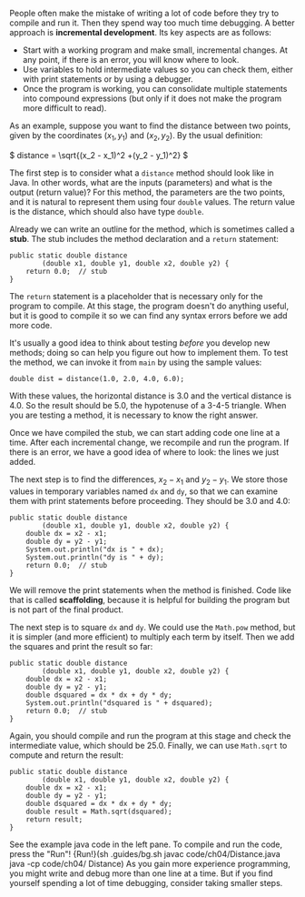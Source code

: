 People often make the mistake of writing a lot of code before they try to compile and run it. Then they spend way too much time debugging. A better approach is **incremental development**. Its key aspects are as follows:



* Start with a working program and make small, incremental changes. At any point, if there is an error, you will know where to look.
* Use variables to hold intermediate values so you can check them, either with print statements or by using a debugger.
* Once the program is working, you can consolidate multiple statements into compound expressions (but only if it does not make the program more difficult to read).



As an example, suppose you want to find the distance between two points, given by the coordinates $(x_1, y_1)$ and $(x_2, y_2)$. By the usual definition:

$ distance = \sqrt{(x_2 - x_1)^2 +(y_2 - y_1)^2} $

The first step is to consider what a `distance` method should look like in Java. In other words, what are the inputs (parameters) and what is the output (return value)? For this method, the parameters are the two points, and it is natural to represent them using four `double` values. The return value is the distance, which should also have type `double`.


Already we can write an outline for the method, which is sometimes called a **stub**. The stub includes the method declaration and a `return` statement:

```code
public static double distance
        (double x1, double y1, double x2, double y2) {
    return 0.0;  // stub
}
```

The `return` statement is a placeholder that is necessary only for the program to compile. At this stage, the program doesn't do anything useful, but it is good to compile it so we can find any syntax errors before we add more code.


It's usually a good idea to think about testing *before* you develop new methods; doing so can help you figure out how to implement them. To test the method, we can invoke it from `main` by using the sample values:

```code
double dist = distance(1.0, 2.0, 4.0, 6.0);
```

With these values, the horizontal distance is 3.0 and the vertical distance is 4.0. So the result should be 5.0, the hypotenuse of a 3-4-5 triangle. When you are testing a method, it is necessary to know the right answer.

Once we have compiled the stub, we can start adding code one line at a time. After each incremental change, we recompile and run the program. If there is an error, we have a good idea of where to look: the lines we just added.

The next step is to find the differences, $x_2 - x_1$ and $y_2 - y_1$. We store those values in temporary variables named `dx` and `dy`, so that we can examine them with print statements before proceeding. They should be 3.0 and 4.0:

```code
public static double distance
        (double x1, double y1, double x2, double y2) {
    double dx = x2 - x1;
    double dy = y2 - y1;
    System.out.println("dx is " + dx);
    System.out.println("dy is " + dy);
    return 0.0;  // stub
}
```


We will remove the print statements when the method is finished. Code like that is called **scaffolding**, because it is helpful for building the program but is not part of the final product.

The next step is to square `dx` and `dy`. We could use the `Math.pow` method, but it is simpler (and more efficient) to multiply each term by itself. Then we add the squares and print the result so far:

```code
public static double distance
        (double x1, double y1, double x2, double y2) {
    double dx = x2 - x1;
    double dy = y2 - y1;
    double dsquared = dx * dx + dy * dy;
    System.out.println("dsquared is " + dsquared);
    return 0.0;  // stub
}
```

Again, you should compile and run the program at this stage and check the intermediate value, which should be 25.0. Finally, we can use `Math.sqrt` to compute and return the result:

```code
public static double distance
        (double x1, double y1, double x2, double y2) {
    double dx = x2 - x1;
    double dy = y2 - y1;
    double dsquared = dx * dx + dy * dy;
    double result = Math.sqrt(dsquared);
    return result;
}
```


See the example java code in the left pane. To compile and run the code, press the "Run"!
{Run!}(sh .guides/bg.sh javac code/ch04/Distance.java java -cp code/ch04/ Distance)
 As you gain more experience programming, you might write and debug more than one line at a time. But if you find yourself spending a lot of time debugging, consider taking smaller steps.